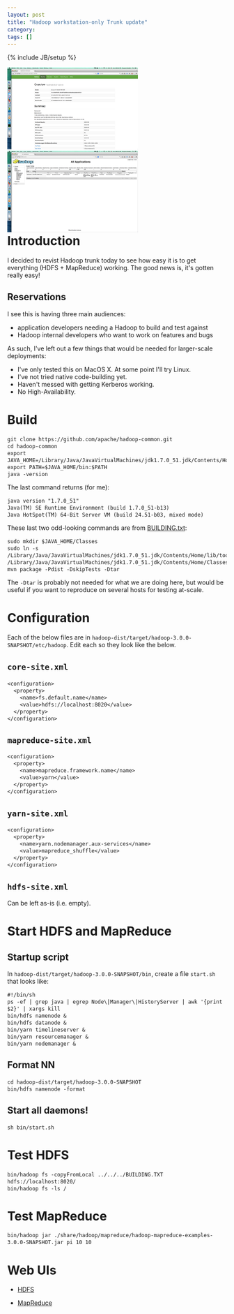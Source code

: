 ```yaml
---
layout: post
title: "Hadoop workstation-only Trunk update"
category: 
tags: []
---
```

{% include JB/setup %}


<div style="float:right">
  <a href="/assets/images/hdfs-3-0-snapshot.png">
    <img src="/assets/images/hdfs-3-0-snapshot.png" alt="HDFS in-browser screenshot" style="width: 300px;"/>
  </a>

  <a href="/assets/images/yarn-3-0-snapshot.png">
    <img src="/assets/images/yarn-3-0-snapshot.png" alt="YARN in-browser screenshot" style="width: 300px;"/>
  </a>

</div>

# Introduction

I decided to revist Hadoop trunk today to see how easy it is to get
everything (HDFS + MapReduce) working. The good news is, it's gotten
really easy!

## Reservations

I see this is having three main audiences:
- application developers needing a Hadoop to build and test against
- Hadoop internal developers who want to work on features and bugs

As such, I've left out a few things that would be needed for
larger-scale deployments:

- I've only tested this on MacOS X. At some point I'll try Linux.
- I've not tried native code-building yet.
- Haven't messed with getting Kerberos working.
- No High-Availability.

# Build
  
    git clone https://github.com/apache/hadoop-common.git
    cd hadoop-common
    export JAVA_HOME=/Library/Java/JavaVirtualMachines/jdk1.7.0_51.jdk/Contents/Home
    export PATH=$JAVA_HOME/bin:$PATH
    java -version

The last command returns (for me):
   
    java version "1.7.0_51"
    Java(TM) SE Runtime Environment (build 1.7.0_51-b13)
    Java HotSpot(TM) 64-Bit Server VM (build 24.51-b03, mixed mode)

These last two odd-looking commands are from
[BUILDING.txt](https://github.com/apache/hadoop-common/blob/a1bb521c766895fadd507ea1147c6cb935da07c4/BUILDING.txt):
	   
    sudo mkdir $JAVA_HOME/Classes
    sudo ln -s /Library/Java/JavaVirtualMachines/jdk1.7.0_51.jdk/Contents/Home/lib/tools.jar /Library/Java/JavaVirtualMachines/jdk1.7.0_51.jdk/Contents/Home/Classes/classes.jar
    mvn package -Pdist -DskipTests -Dtar

The ```-Dtar``` is probably not needed for what we are doing here, but
would be useful if you want to reproduce on several hosts for testing at-scale.

# Configuration

Each of the below files are in
```hadoop-dist/target/hadoop-3.0.0-SNAPSHOT/etc/hadoop```. Edit each
so they look like the below.

## ```core-site.xml```

    <configuration>
      <property>
        <name>fs.default.name</name>
        <value>hdfs://localhost:8020</value>
      </property>
    </configuration>


## ```mapreduce-site.xml```

    <configuration>
      <property>
        <name>mapreduce.framework.name</name>
        <value>yarn</value>
      </property>
    </configuration>

## ```yarn-site.xml```

    <configuration>
      <property>
        <name>yarn.nodemanager.aux-services</name>
        <value>mapreduce_shuffle</value>
      </property>
    </configuration>

## ```hdfs-site.xml```

Can be left as-is (i.e. empty).

# Start HDFS and MapReduce

## Startup script

In ```hadoop-dist/target/hadoop-3.0.0-SNAPSHOT/bin```, create a file
```start.sh``` that looks like:

    #!/bin/sh
    ps -ef | grep java | egrep Node\|Manager\|HistoryServer | awk '{print $2}' | xargs kill
    bin/hdfs namenode &
    bin/hdfs datanode &
    bin/yarn timelineserver &
    bin/yarn resourcemanager &
    bin/yarn nodemanager &

## Format NN

    cd hadoop-dist/target/hadoop-3.0.0-SNAPSHOT           
    bin/hdfs namenode -format

## Start all daemons!

    sh bin/start.sh

# Test HDFS

    bin/hadoop fs -copyFromLocal ../../../BUILDING.TXT hdfs://localhost:8020/
    bin/hadoop fs -ls /

# Test MapReduce

    bin/hadoop jar ./share/hadoop/mapreduce/hadoop-mapreduce-examples-3.0.0-SNAPSHOT.jar pi 10 10

# Web UIs

- [HDFS](http://localhost:50070)

- [MapReduce](http://localhost:8088)

